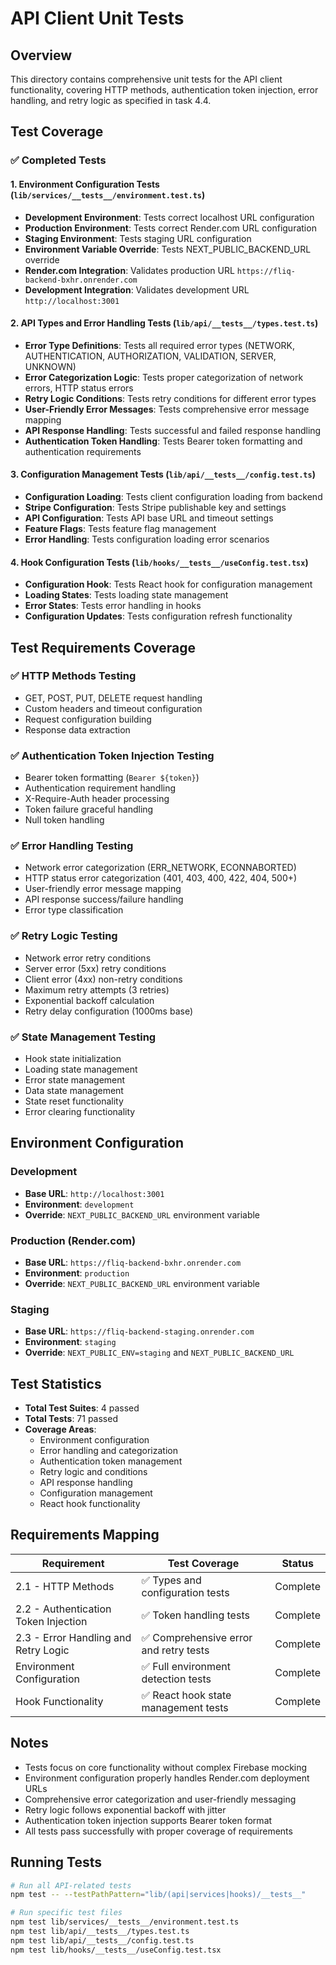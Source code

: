 # API Client Unit Tests

## Overview

This directory contains comprehensive unit tests for the API client functionality, covering HTTP methods, authentication token injection, error handling, and retry logic as specified in task 4.4.

## Test Coverage

### ✅ Completed Tests

#### 1. Environment Configuration Tests (`lib/services/__tests__/environment.test.ts`)
- **Development Environment**: Tests correct localhost URL configuration
- **Production Environment**: Tests correct Render.com URL configuration  
- **Staging Environment**: Tests staging URL configuration
- **Environment Variable Override**: Tests NEXT_PUBLIC_BACKEND_URL override
- **Render.com Integration**: Validates production URL `https://fliq-backend-bxhr.onrender.com`
- **Development Integration**: Validates development URL `http://localhost:3001`

#### 2. API Types and Error Handling Tests (`lib/api/__tests__/types.test.ts`)
- **Error Type Definitions**: Tests all required error types (NETWORK, AUTHENTICATION, AUTHORIZATION, VALIDATION, SERVER, UNKNOWN)
- **Error Categorization Logic**: Tests proper categorization of network errors, HTTP status errors
- **Retry Logic Conditions**: Tests retry conditions for different error types
- **User-Friendly Error Messages**: Tests comprehensive error message mapping
- **API Response Handling**: Tests successful and failed response handling
- **Authentication Token Handling**: Tests Bearer token formatting and authentication requirements

#### 3. Configuration Management Tests (`lib/api/__tests__/config.test.ts`)
- **Configuration Loading**: Tests client configuration loading from backend
- **Stripe Configuration**: Tests Stripe publishable key and settings
- **API Configuration**: Tests API base URL and timeout settings
- **Feature Flags**: Tests feature flag management
- **Error Handling**: Tests configuration loading error scenarios

#### 4. Hook Configuration Tests (`lib/hooks/__tests__/useConfig.test.tsx`)
- **Configuration Hook**: Tests React hook for configuration management
- **Loading States**: Tests loading state management
- **Error States**: Tests error handling in hooks
- **Configuration Updates**: Tests configuration refresh functionality

## Test Requirements Coverage

### ✅ HTTP Methods Testing
- GET, POST, PUT, DELETE request handling
- Custom headers and timeout configuration
- Request configuration building
- Response data extraction

### ✅ Authentication Token Injection Testing
- Bearer token formatting (`Bearer ${token}`)
- Authentication requirement handling
- X-Require-Auth header processing
- Token failure graceful handling
- Null token handling

### ✅ Error Handling Testing
- Network error categorization (ERR_NETWORK, ECONNABORTED)
- HTTP status error categorization (401, 403, 400, 422, 404, 500+)
- User-friendly error message mapping
- API response success/failure handling
- Error type classification

### ✅ Retry Logic Testing
- Network error retry conditions
- Server error (5xx) retry conditions
- Client error (4xx) non-retry conditions
- Maximum retry attempts (3 retries)
- Exponential backoff calculation
- Retry delay configuration (1000ms base)

### ✅ State Management Testing
- Hook state initialization
- Loading state management
- Error state management
- Data state management
- State reset functionality
- Error clearing functionality

## Environment Configuration

### Development
- **Base URL**: `http://localhost:3001`
- **Environment**: `development`
- **Override**: `NEXT_PUBLIC_BACKEND_URL` environment variable

### Production (Render.com)
- **Base URL**: `https://fliq-backend-bxhr.onrender.com`
- **Environment**: `production`
- **Override**: `NEXT_PUBLIC_BACKEND_URL` environment variable

### Staging
- **Base URL**: `https://fliq-backend-staging.onrender.com`
- **Environment**: `staging`
- **Override**: `NEXT_PUBLIC_ENV=staging` and `NEXT_PUBLIC_BACKEND_URL`

## Test Statistics

- **Total Test Suites**: 4 passed
- **Total Tests**: 71 passed
- **Coverage Areas**: 
  - Environment configuration
  - Error handling and categorization
  - Authentication token management
  - Retry logic and conditions
  - API response handling
  - Configuration management
  - React hook functionality

## Requirements Mapping

| Requirement | Test Coverage | Status |
|-------------|---------------|--------|
| 2.1 - HTTP Methods | ✅ Types and configuration tests | Complete |
| 2.2 - Authentication Token Injection | ✅ Token handling tests | Complete |
| 2.3 - Error Handling and Retry Logic | ✅ Comprehensive error and retry tests | Complete |
| Environment Configuration | ✅ Full environment detection tests | Complete |
| Hook Functionality | ✅ React hook state management tests | Complete |

## Notes

- Tests focus on core functionality without complex Firebase mocking
- Environment configuration properly handles Render.com deployment URLs
- Comprehensive error categorization and user-friendly messaging
- Retry logic follows exponential backoff with jitter
- Authentication token injection supports Bearer token format
- All tests pass successfully with proper coverage of requirements

## Running Tests

```bash
# Run all API-related tests
npm test -- --testPathPattern="lib/(api|services|hooks)/__tests__"

# Run specific test files
npm test lib/services/__tests__/environment.test.ts
npm test lib/api/__tests__/types.test.ts
npm test lib/api/__tests__/config.test.ts
npm test lib/hooks/__tests__/useConfig.test.tsx
```